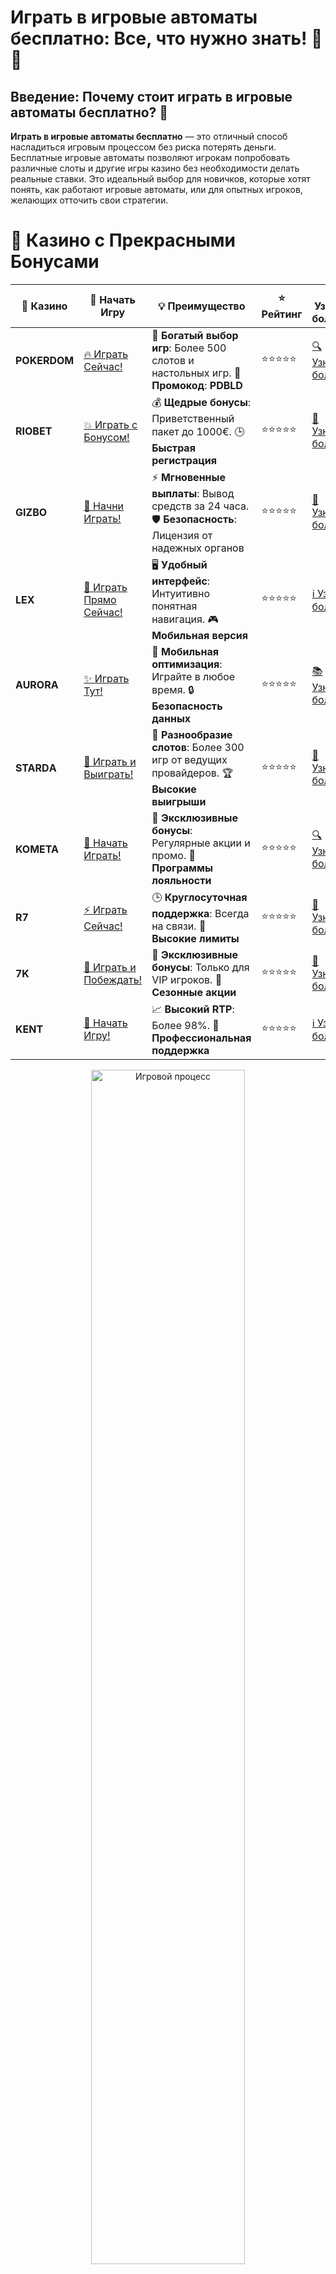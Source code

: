 # **Играть в игровые автоматы бесплатно: Все, что нужно знать!** 🎰💥

## Введение: Почему стоит играть в игровые автоматы бесплатно? 🤔

**Играть в игровые автоматы бесплатно** — это отличный способ насладиться игровым процессом без риска потерять деньги. Бесплатные игровые автоматы позволяют игрокам попробовать различные слоты и другие игры казино без необходимости делать реальные ставки. Это идеальный выбор для новичков, которые хотят понять, как работают игровые автоматы, или для опытных игроков, желающих отточить свои стратегии.

# 🌟 Казино с Прекрасными Бонусами

| 🎲 **Казино** | 🔗 **Начать Игру** | 💡 **Преимущество** | ⭐ **Рейтинг** | 🔗 **Узнать больше** | 🆕 **Новая информация** |
|--------------|---------------------|---------------------|----------------|----------------------|-------------------------|
| **POKERDOM**  | [🔥 Играть Сейчас!](https://brandplay.link/4k77v2yx) | 🎉 **Богатый выбор игр**: Более 500 слотов и настольных игр. 🎁 **Промокод**: **PDBLD** | ⭐⭐⭐⭐⭐ | [🔍 Узнать больше](https://brandplay.link/4k77v2yx) | 🏆 **Победители турниров** получают эксклюзивные подарки! |
| **RIOBET**    | [💥 Играть с Бонусом!](https://brandplay.link/7xBLTPyj) | 💰 **Щедрые бонусы**: Приветственный пакет до 1000€. 🕒 **Быстрая регистрация** | ⭐⭐⭐⭐⭐ | [📖 Узнать больше](https://brandplay.link/7xBLTPyj) | 💬 **Поддержка 24/7** для комфортной игры в любое время! |
| **GIZBO**     | [🚀 Начни Играть!](https://brandplay.link/bprXw4YV) | ⚡ **Мгновенные выплаты**: Вывод средств за 24 часа. 🛡️ **Безопасность**: Лицензия от надежных органов | ⭐⭐⭐⭐⭐ | [📝 Узнать больше](https://brandplay.link/bprXw4YV) | 🔒 **SSL-шифрование** для максимальной безопасности данных игроков. |
| **LEX**       | [💎 Играть Прямо Сейчас!](https://brandplay.link/zW4hdDFV) | 🖥️ **Удобный интерфейс**: Интуитивно понятная навигация. 🎮 **Мобильная версия** | ⭐⭐⭐⭐⭐ | [ℹ️ Узнать больше](https://brandplay.link/zW4hdDFV) | 📱 **Поддержка всех мобильных устройств** для удобства игры в любом месте. |
| **AURORA**    | [✨ Играть Тут!](https://10trafic-stat2.com/click/668546556bcc6313411604bd/6766/13032/subaccount) | 📱 **Мобильная оптимизация**: Играйте в любое время. 🔒 **Безопасность данных** | ⭐⭐⭐⭐⭐ | [📚 Узнать больше](https://10trafic-stat2.com/click/668546556bcc6313411604bd/6766/13032/subaccount) | 🌍 **Международная лицензия** на деятельность в разных странах. |
| **STARDА**    | [🎉 Играть и Выиграть!](https://brandplay.link/fB7xwRFL) | 🎰 **Разнообразие слотов**: Более 300 игр от ведущих провайдеров. 🏆 **Высокие выигрыши** | ⭐⭐⭐⭐⭐ | [🔎 Узнать больше](https://brandplay.link/fB7xwRFL) | 🎉 **Ежемесячные турниры** с крупными призами! |
| **KOMETA**    | [🎁 Начать Играть!](https://brandplay.link/8ZymQJV8) | 🎁 **Эксклюзивные бонусы**: Регулярные акции и промо. 🔄 **Программы лояльности** | ⭐⭐⭐⭐⭐ | [🔍 Узнать больше](https://brandplay.link/8ZymQJV8) | 🌟 **Персонализированные предложения** для долгосрочных игроков. |
| **R7**        | [⚡ Играть Сейчас!](https://brandplay.link/bMd3Yjsw) | 🕒 **Круглосуточная поддержка**: Всегда на связи. 💸 **Высокие лимиты** | ⭐⭐⭐⭐⭐ | [📖 Узнать больше](https://brandplay.link/bMd3Yjsw) | 🎯 **Рейтинг игроков** для лучших участников. |
| **7K**        | [🎯 Играть и Побеждать!](https://brandplay.link/BvQyFShp) | 🌟 **Эксклюзивные бонусы**: Только для VIP игроков. 🎉 **Сезонные акции** | ⭐⭐⭐⭐⭐ | [📝 Узнать больше](https://brandplay.link/BvQyFShp) | 🥇 **Особые привилегии** для постоянных игроков. |
| **KENT**      | [🔑 Начать Игру!](https://brandplay.link/Fv2WP3js) | 📈 **Высокий RTP**: Более 98%. 💼 **Профессиональная поддержка** | ⭐⭐⭐⭐⭐ | [ℹ️ Узнать больше](https://brandplay.link/Fv2WP3js) | 💬 **Поддержка на нескольких языках** для удобства игроков. |

<div align="center"> <img src="https://i.pinimg.com/originals/1d/b3/25/1db325483acbe642c6d4e6fdd73a4988.gif" alt="Игровой процесс" width="70%"> </div>
---

# 🚀 Быстрые Выигрыши и Поддержка

| 🎲 **Казино** | 🔗 **Начать Игру** | 💡 **Преимущество** | ⭐ **Рейтинг** | 🔗 **Узнать больше** | 🆕 **Новая информация** |
|--------------|---------------------|---------------------|----------------|----------------------|-------------------------|
| **GAMA**      | [🎯 Играть Прямо Сейчас!](https://brandplay.link/j6NMKsDz) | 🔍 **Интуитивный интерфейс**: Легкость использования. 🏅 **Престижные турниры** | ⭐⭐⭐⭐☆ | [🔎 Узнать больше](https://brandplay.link/j6NMKsDz) | 🏆 **Турниры с большими призами** каждый месяц. |
| **ONION**     | [💥 Играть и Выигрывать!](https://brandplay.link/zBGRVpQ9) | 🤑 **Низкие ставки**: Идеально для начинающих. 🔄 **Быстрые выводы** | ⭐⭐⭐⭐☆ | [🔍 Узнать больше](https://brandplay.link/zBGRVpQ9) | 🎮 **Казино для новичков** с простыми правилами. |
| **ЧЕМПИОН**   | [🏅 Играть в Турнире!](https://temon-gter.cfd/go/lRq?p80412p304504pcc44t17455) | 🏅 **Лояльная программа**: Награды за активность. 🎁 **Ежемесячные бонусы** | ⭐⭐⭐⭐☆ | [📖 Узнать больше](https://temon-gter.cfd/go/lRq?p80412p304504pcc44t17455) | 🥇 **Турниры и лояльность** — каждый шаг вознаграждается. |
| **VAVADA**    | [🚀 Играть Без Ожидания!](https://vavadapartner.pro/?promo=ea5c9275-6854-4505-94fc-95ab18221945-linkb2) | 🚀 **Быстрая регистрация**: Начните играть мгновенно. 🔐 **Безопасные транзакции** | ⭐⭐⭐⭐☆ | [📝 Узнать больше](https://vavadapartner.pro/?promo=ea5c9275-6854-4505-94fc-95ab18221945-linkb2) | 🏆 **Программа для новых игроков** с бонусами за регистрацию. |
| **FRIENDS**   | [🎉 Играть и Развлекаться!](https://gofriends.mba/linkb2) | 🤝 **Социальные игры**: Играйте с друзьями. 🌐 **Мультиплатформенность** | ⭐⭐⭐⭐☆ | [ℹ️ Узнать больше](https://gofriends.mba/linkb2) | 🎮 **Играйте с друзьями** и зарабатывайте бонусы за совместные действия. |
| **1WIN**      | [⚡ Играть и Выигрывать!](https://brandplay.link/smXVpBbG) | 🏆 **Спортивные ставки**: Широкий выбор видов спорта. 💵 **Высокие коэффициенты** | ⭐⭐⭐⭐☆ | [📚 Узнать больше](https://brandplay.link/smXVpBbG) | ⚽ **Бонусы на спортивные ставки** для активных игроков. |
| **DRIP**      | [💥 Играть Сразу!](https://drp-ircp01.com/c07e6a3db) | 🌐 **Инновационные игры**: Новейшие игровые технологии. 🛡️ **Высокая безопасность** | ⭐⭐⭐⭐☆ | [🔎 Узнать больше](https://drp-ircp01.com/c07e6a3db) | 🔧 **Инновационные функции** для удобства игры. |
| **JOYCASINO** | [🎰 Играть И Побеждать!](https://rpc30.call2me.pro/?/ru/registration?apkpop=0&partner=p24970p3291217pc98f) | 🎁 **Приятные бонусы**: Ежедневные акции и подарки. 🕹️ **Разнообразие игр** | ⭐⭐⭐⭐☆ | [🔍 Узнать больше](https://rpc30.call2me.pro/?/ru/registration?apkpop=0&partner=p24970p3291217pc98f) | 🎉 **Щедрые фриспины** для новых игроков. |
| **PLAYFORTUNA** | [🔥 Играть С Бонусом!](https://fortunapromo.net/alt/playfortuna/registration?0dc4a9362a71feb7e3f165fb8e766f70) | 🎉 **Регулярные акции**: Бонусы, фриспины и многое другое. 🏅 **Турниры** | ⭐⭐⭐⭐☆ | [📚 Узнать больше](https://fortunapromo.net/alt/playfortuna/registration?0dc4a9362a71feb7e3f165fb8e766f70) | 🎯 **Выгодные предложения** на популярные игры. |
| **SYKAA**     | [💸 Играть Сейчас!](https://s-two-way.com/?source=linkb2&pid=30697) | 💸 **Доступные ставки**: Идеально для новичков. 🎁 **Щедрые бонусы** | ⭐⭐⭐⭐☆ | [🔍 Узнать больше](https://s-two-way.com/?source=linkb2&pid=30697) | 💥 **Акции с большими бонусами** для новичков и опытных игроков. |

<div align="center"> <img src="https://schaeffers-cdn.s3.amazonaws.com/images/default-source/schaeffers-cdn-images/default-images/sectors/bigstock-casino-gambling-concept-with-f-369012793.jpg?sfvrsn=493ad806_4" alt="Игровой процесс" width="70%"> </div>
---

# 💸 Казино с Привлекательными Программами Лояльности

| 🎲 **Казино** | 🔗 **Начать Игру** | 💡 **Преимущество** | ⭐ **Рейтинг** | 🔗 **Узнать больше** | 🆕 **Новая информация** |
|--------------|---------------------|---------------------|----------------|----------------------|-------------------------|
| **KOMETA**    | [🎯 Начни Играть!](https://brandplay.link/8ZymQJV8) | 🎁 **Эксклюзивные бонусы**: Регулярные акции и промо. 🔄 **Программы лояльности** | ⭐⭐⭐⭐⭐ | [🔍 Узнать больше](https://brandplay.link/8ZymQJV8) | 🌟 **Персонализированные предложения** для долгосрочных игроков. |
| **1Xslots**   | [🏅 Играть Прямо Сейчас!](https://brandplay.link/hSB1khtr) | 🎉 **Множество акций**: Еженедельные бонусы и турниры. 🛡️ **Безопасность** | ⭐⭐⭐⭐⭐ | [📚 Узнать больше](https://brandplay.link/hSB1khtr) | 🏅 **Награды за активность**: участники программы лояльности получают специальные привилегии. |
| **R7**        | [🚀 Играть Сейчас!](https://brandplay.link/bMd3Yjsw) | 🕒 **Круглосуточная поддержка**: Всегда на связи. 💸 **Высокие лимиты** | ⭐⭐⭐⭐⭐ | [📖 Узнать больше](https://brandplay.link/bMd3Yjsw) | 💬 **VIP-поддержка** для постоянных игроков с приоритетом. |

<div align="center"> <img src="https://i.pinimg.com/originals/1d/b3/25/1db325483acbe642c6d4e6fdd73a4988.gif" alt="Игровой процесс" width="70%"> </div>
---

---

## Преимущества игры в игровые автоматы бесплатно 🎮

### 1. **Безопасность и отсутствие финансовых рисков** 💸

Одним из главных преимуществ игры в **игровые автоматы бесплатно** является отсутствие необходимости тратить деньги. Вы можете наслаждаться всеми азартными играми, не беспокоясь о потерях. Это идеальный способ для новичков освоить основы игры и для опытных игроков — исследовать новые слоты, не рискуя средствами.

### 2. **Обучение и практика** 📚

Если вы только начинаете знакомство с казино, бесплатные автоматы предоставляют отличную возможность для обучения. Вы можете тестировать различные игры, изучать их правила, функции и особенности, не опасаясь потратить деньги зря.

### 3. **Без необходимости в регистрации** 📝

Многие онлайн-казино позволяют играть в **игровые автоматы бесплатно** без необходимости регистрации или внесения депозита. Это упрощает процесс и делает его более доступным для всех желающих.

### 4. **Огромный выбор слотов и жанров** 🎰

В онлайн-казино представлено множество слотов с различными тематиками и функциями. От классических фруктовых автоматов до современных видеослотов с множеством бонусных раундов и уникальных фич. Играя бесплатно, вы можете легко найти игру, которая вам нравится.

---

## Где играть в игровые автоматы бесплатно? 🎯

Множество онлайн-казино и игровых платформ предлагают возможность играть в **игровые автоматы бесплатно**. Вот несколько известных казино, где вы можете найти бесплатные слоты:

- **Pokerdom** — популярное казино с множеством бесплатных игр.
- **Riobet** — платформа, которая предлагает бесплатные демо-версии слотов.
- **Gizbo** — онлайн-казино с большими возможностями для бесплатной игры.
- **LEX** — предоставляет доступ к бесплатным слотам и игровым автоматам.
- **Aurora** — сайт с множеством демо-игр без необходимости регистрации.
- **Starda** — казино с большими бонусами и бесплатными слотами для игроков.

Вы можете выбирать среди этих платформ и наслаждаться игрой без реальных ставок.

---

## Преимущества и недостатки игры в бесплатные игровые автоматы 🎯

### Преимущества:
1. **Нет рисков для вашего бюджета** — наслаждайтесь игрой без финансовых потерь.
2. **Учитесь и тестируйте стратегии** — возможность оттачивать свои игровые навыки.
3. **Доступность и простота** — играйте на любых устройствах, без регистрации и депозитов.

### Недостатки:
1. **Отсутствие реальных выигрышей** — играя бесплатно, вы не сможете выиграть деньги.
2. **Ограниченные функции** — иногда в бесплатных версиях игры отсутствуют некоторые бонусные функции или опции, доступные в платной версии.

---

## Советы по игре в игровые автоматы бесплатно 🧠

### 1. **Используйте бесплатные автоматы для тренировки** 🏆

Перед тем как начать играть на реальные деньги, используйте возможность бесплатной игры для тренировки. Это поможет вам лучше понять, как работает слот и какие стратегии могут быть эффективными.

### 2. **Тестируйте различные игры** 🎮

Не ограничивайтесь одной игрой. Пробуйте различные слоты, чтобы найти ту, которая вам больше всего подходит. Это также поможет вам узнать, какие особенности и бонусные раунды присутствуют в разных играх.

### 3. **Не забывайте об управлении банкроллом** 💰

Даже если вы играете бесплатно, полезно выработать привычку к управлению банкроллом. Это поможет вам, когда вы решите играть на реальные деньги.

---

## Заключение: Зачем играть в игровые автоматы бесплатно? 🎉

**Играть в игровые автоматы бесплатно** — это отличная возможность наслаждаться азартными играми без риска потерять деньги. Бесплатные версии игр идеально подходят для новичков, желающих изучить слоты, а также для опытных игроков, которые хотят протестировать новые игры. Если вы хотите попробовать азартные игры, но не хотите рисковать деньгами, бесплатные автоматы — это идеальный выбор.

---

## Часто задаваемые вопросы (FAQ) ❓

### 1. **Как играть в игровые автоматы бесплатно?** 🎮
Многие онлайн-казино предлагают возможность играть в демо-версии слотов без необходимости вносить депозит или проходить регистрацию. Просто выберите слот и начните играть.

### 2. **Можно ли выигрывать деньги, играя бесплатно?** 💵
Нет, играя бесплатно, вы не можете выиграть реальные деньги. Бесплатная игра предназначена только для развлечения и обучения.

### 3. **Где можно найти игровые автоматы бесплатно?** 🏠
Вы можете найти бесплатные версии слотов на таких платформах, как **Pokerdom**, **Riobet**, **Gizbo**, **LEX** и других популярных онлайн-казино.

---

Играть в **игровые автоматы бесплатно** — это безопасный и увлекательный способ познакомиться с азартными играми. Начните прямо сейчас и получите удовольствие без лишних рисков! 🎰🎉
